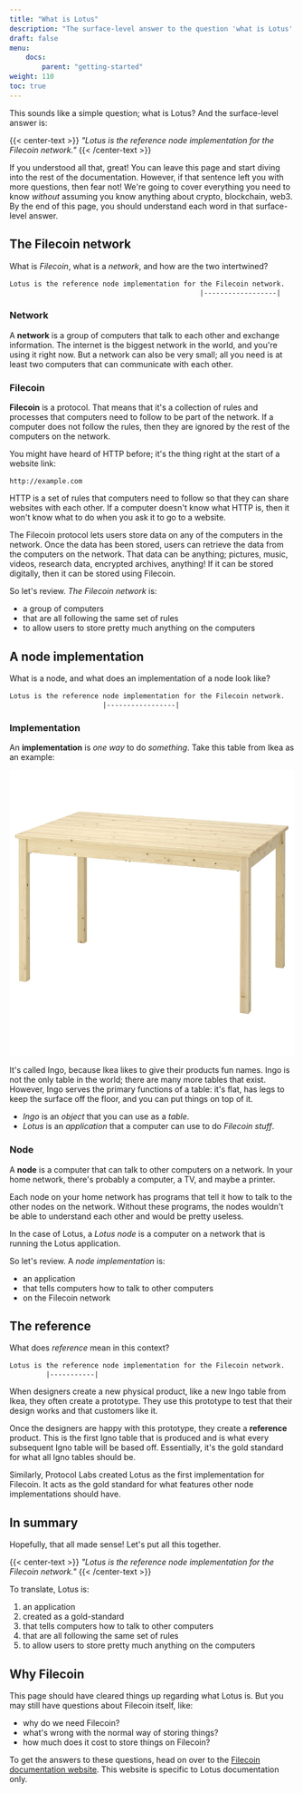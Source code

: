 ```yaml
---
title: "What is Lotus"
description: "The surface-level answer to the question 'what is Lotus' often leaves people with more questions than they originally had. This page attempts to explain what Lotus is, without using any industry buzzwords or complicated jargon."
draft: false
menu:
    docs:
        parent: "getting-started"
weight: 110
toc: true
---
```


This sounds like a simple question; what is Lotus? And the surface-level answer is:

{{< center-text >}}
_"Lotus is the reference node implementation for the Filecoin network."_
{{< /center-text >}}

If you understood all that, great! You can leave this page and start diving into the rest of the documentation. However, if that sentence left you with more questions, then fear not! We're going to cover everything you need to know _without_ assuming you know anything about crypto, blockchain, web3. By the end of this page, you should understand each word in that surface-level answer. 

## The Filecoin network

What is _Filecoin_, what is a _network_, and how are the two intertwined?

```plaintext
Lotus is the reference node implementation for the Filecoin network.
                                               |------------------|
```

### Network

A **network** is a group of computers that talk to each other and exchange information. The internet is the biggest network in the world, and you're using it right now. But a network can also be very small; all you need is at least two computers that can communicate with each other.

### Filecoin

**Filecoin** is a protocol. That means that it's a collection of rules and processes that computers need to follow to be part of the network. If a computer does not follow the rules, then they are ignored by the rest of the computers on the network. 

You might have heard of HTTP before; it's the thing right at the start of a website link:

```plaintext
http://example.com
```

HTTP is a set of rules that computers need to follow so that they can share websites with each other. If a computer doesn't know what HTTP is, then it won't know what to do when you ask it to go to a website.

The Filecoin protocol lets users store data on any of the computers in the network. Once the data has been stored, users can retrieve the data from the computers on the network. That data can be anything; pictures, music, videos, research data, encrypted archives, anything! If it can be stored digitally, then it can be stored using Filecoin.

So let's review. _The Filecoin network_ is:

- a group of computers
- that are all following the same set of rules
- to allow users to store pretty much anything on the computers

## A node implementation

What is a node, and what does an implementation of a node look like?

```plaintext
Lotus is the reference node implementation for the Filecoin network.
                       |-----------------|
```

### Implementation

An **implementation** is _one way_ to do _something_. Take this table from Ikea as an example:

![A wooden table from Ikea.](ingo-table.jpg)

It's called Ingo, because Ikea likes to give their products fun names. Ingo is not the only table in the world; there are many more tables that exist. However, Ingo serves the primary functions of a table: it's flat, has legs to keep the surface off the floor, and you can put things on top of it.

- _Ingo_ is an _object_ that you can use as a _table_.
- _Lotus_ is an _application_ that a computer can use to do _Filecoin stuff_.

### Node

A **node** is a computer that can talk to other computers on a network. In your home network, there's probably a computer, a TV, and maybe a printer.

Each node on your home network has programs that tell it how to talk to the other nodes on the network. Without these programs, the nodes wouldn't be able to understand each other and would be pretty useless.

In the case of Lotus, a _Lotus node_ is a computer on a network that is running the Lotus application.

So let's review. A _node implementation_ is:

- an application
- that tells computers how to talk to other computers
- on the Filecoin network

## The reference

What does _reference_ mean in this context?

```plaintext
Lotus is the reference node implementation for the Filecoin network.
         |-----------|
```

When designers create a new physical product, like a new Ingo table from Ikea, they often create a prototype. They use this prototype to test that their design works and that customers like it.

Once the designers are happy with this prototype, they create a **reference** product. This is the first Igno table that is produced and is what every subsequent Igno table will be based off. Essentially, it's the gold standard for what all Igno tables should be.

Similarly, Protocol Labs created Lotus as the first implementation for Filecoin. It acts as the gold standard for what features other node implementations should have.

## In summary 

Hopefully, that all made sense! Let's put all this together.

{{< center-text >}}
_"Lotus is the reference node implementation for the Filecoin network."_
{{< /center-text >}}

To translate, Lotus is:

1. an application 
2. created as a gold-standard
3. that tells computers how to talk to other computers
4. that are all following the same set of rules
5. to allow users to store pretty much anything on the computers

## Why Filecoin

This page should have cleared things up regarding what Lotus is. But you may still have questions about Filecoin itself, like:

- why do we need Filecoin?
- what's wrong with the normal way of storing things?
- how much does it cost to store things on Filecoin?

To get the answers to these questions, head on over to the [Filecoin documentation website](https://docs.filecoin.io). This website is specific to Lotus documentation only.

